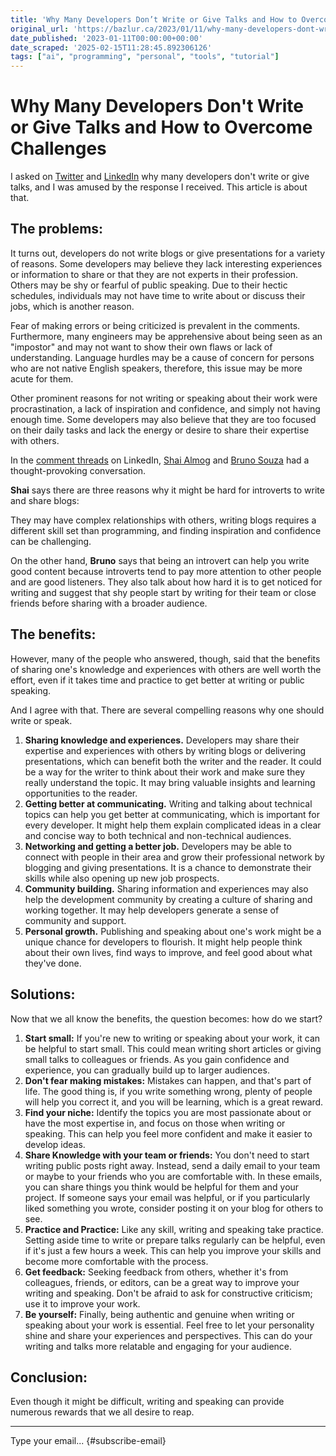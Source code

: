 ```yaml
---
title: 'Why Many Developers Don’t Write or Give Talks and How to Overcome Challenges'
original_url: 'https://bazlur.ca/2023/01/11/why-many-developers-dont-write-or-give-talks-and-how-to-overcome-challenges/'
date_published: '2023-01-11T00:00:00+00:00'
date_scraped: '2025-02-15T11:28:45.892306126'
tags: ["ai", "programming", "personal", "tools", "tutorial"]
---
```


Why Many Developers Don't Write or Give Talks and How to Overcome Challenges
============================================================================

I asked on [Twitter](https://twitter.com/bazlur_rahman/status/1610800339405389826 "Twitter") and [LinkedIn](https://www.linkedin.com/feed/update/urn:li:activity:7016566492548775936/ "LinkedIn") why many developers don't write or give talks, and I was amused by the response I received. This article is about that.

The problems:
-------------

It turns out, developers do not write blogs or give presentations for a variety of reasons. Some developers may believe they lack interesting experiences or information to share or that they are not experts in their profession. Others may be shy or fearful of public speaking. Due to their hectic schedules, individuals may not have time to write about or discuss their jobs, which is another reason.

Fear of making errors or being criticized is prevalent in the comments. Furthermore, many engineers may be apprehensive about being seen as an "impostor" and may not want to show their own flaws or lack of understanding. Language hurdles may be a cause of concern for persons who are not native English speakers, therefore, this issue may be more acute for them.

Other prominent reasons for not writing or speaking about their work were procrastination, a lack of inspiration and confidence, and simply not having enough time. Some developers may also believe that they are too focused on their daily tasks and lack the energy or desire to share their expertise with others.

In the [comment threads](https://www.linkedin.com/feed/update/urn:li:activity:7016566492548775936?commentUrn=urn%3Ali%3Acomment%3A%28activity%3A7016566492548775936%2C7016597836817416192%29 "comment threads") on LinkedIn, [Shai Almog](https://www.linkedin.com/in/shai-almog-81a42/ "Shai Almog") and [Bruno Souza](https://www.linkedin.com/in/brjavaman/ "Bruno Souza") had a thought-provoking conversation.

**Shai** says there are three reasons why it might be hard for introverts to write and share blogs:  

They may have complex relationships with others, writing blogs requires a different skill set than programming, and finding inspiration and confidence can be challenging.

On the other hand, **Bruno** says that being an introvert can help you write good content because introverts tend to pay more attention to other people and are good listeners. They also talk about how hard it is to get noticed for writing and suggest that shy people start by writing for their team or close friends before sharing with a broader audience.

The benefits:
-------------

However, many of the people who answered, though, said that the benefits of sharing one's knowledge and experiences with others are well worth the effort, even if it takes time and practice to get better at writing or public speaking.

And I agree with that. There are several compelling reasons why one should write or speak.

1. **Sharing knowledge and experiences.** Developers may share their expertise and experiences with others by writing blogs or delivering presentations, which can benefit both the writer and the reader. It could be a way for the writer to think about their work and make sure they really understand the topic. It may bring valuable insights and learning opportunities to the reader.
2. **Getting better at communicating.** Writing and talking about technical topics can help you get better at communicating, which is important for every developer. It might help them explain complicated ideas in a clear and concise way to both technical and non-technical audiences.
3. **Networking and getting a better job.** Developers may be able to connect with people in their area and grow their professional network by blogging and giving presentations. It is a chance to demonstrate their skills while also opening up new job prospects.
4. **Community building.** Sharing information and experiences may also help the development community by creating a culture of sharing and working together. It may help developers generate a sense of community and support.
5. **Personal growth.** Publishing and speaking about one's work might be a unique chance for developers to flourish. It might help people think about their own lives, find ways to improve, and feel good about what they've done.

Solutions:
----------

Now that we all know the benefits, the question becomes: how do we start?

1. **Start small:** If you're new to writing or speaking about your work, it can be helpful to start small. This could mean writing short articles or giving small talks to colleagues or friends. As you gain confidence and experience, you can gradually build up to larger audiences.
2. **Don't fear making mistakes:** Mistakes can happen, and that's part of life. The good thing is, if you write something wrong, plenty of people will help you correct it, and you will be learning, which is a great reward.
3. **Find your niche:** Identify the topics you are most passionate about or have the most expertise in, and focus on those when writing or speaking. This can help you feel more confident and make it easier to develop ideas.
4. **Share Knowledge with your team or friends:** You don't need to start writing public posts right away. Instead, send a daily email to your team or maybe to your friends who you are comfortable with. In these emails, you can share things you think would be helpful for them and your project. If someone says your email was helpful, or if you particularly liked something you wrote, consider posting it on your blog for others to see.
5. **Practice and Practice:** Like any skill, writing and speaking take practice. Setting aside time to write or prepare talks regularly can be helpful, even if it's just a few hours a week. This can help you improve your skills and become more comfortable with the process.
6. **Get feedback:** Seeking feedback from others, whether it's from colleagues, friends, or editors, can be a great way to improve your writing and speaking. Don't be afraid to ask for constructive criticism; use it to improve your work.
7. **Be yourself:** Finally, being authentic and genuine when writing or speaking about your work is essential. Feel free to let your personality shine and share your experiences and perspectives. This can do your writing and talks more relatable and engaging for your audience.

Conclusion:
-----------

Even though it might be difficult, writing and speaking can provide numerous rewards that we all desire to reap.  

*** ** * ** ***

Type your email... {#subscribe-email}
